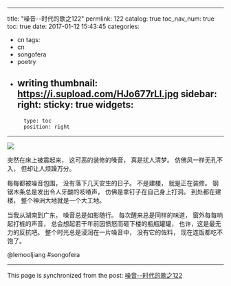 
---
title: "噪音--时代的歌之122"
permlink: 122
catalog: true
toc_nav_num: true
toc: true
date: 2017-01-12 15:43:45
categories:
- cn
tags:
- cn
- songofera
- poetry
- writing
thumbnail: https://i.supload.com/HJo677rLl.jpg
sidebar:
    right:
        sticky: true
widgets:
    -
        type: toc
        position: right
---


![](https://i.supload.com/HJo677rLl.jpg)

突然在床上被震起来，
这可恶的装修的嗓音，
真是扰人清梦。
仿佛风一样无孔不入，
但却让人烦躁万分。

每每都被噪音包围，
没有落下几天安生的日子。
不是建楼，
就是正在装修。
钢锯木条总是发出令人牙酸的吱喳声，
仿佛是拿钉子在自己身上打洞。
到处都在建楼，
整个神洲大地就是一个大工地。

当我从湖南到广东，
噪音总是如影随行。
每次醒来总是同样的味道，
窗外每每响起打桩的声音，
总会想起若干年前因愤怒而砸下楼的瓶瓶罐罐，
也许，这是最无力的反抗吧。
整个时光总是浸润在一片噪音中，
没有它的佐料，
现在连饭都吃不饱了。

 @lemooljiang       #songofera

- - -

This page is synchronized from the post: [噪音--时代的歌之122](https://steemit.com/@lemooljiang/122)
